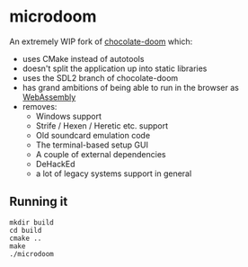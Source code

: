 # microdoom

An extremely WIP fork of [chocolate-doom](https://github.com/chocolate-doom/chocolate-doom/) which:

* uses CMake instead of autotools
* doesn't split the application up into static libraries
* uses the SDL2 branch of chocolate-doom
* has grand ambitions of being able to run in the browser as [WebAssembly](http://webassembly.org/)
* removes:
  * Windows support
  * Strife / Hexen / Heretic etc. support
  * Old soundcard emulation code
  * The terminal-based setup GUI
  * A couple of external dependencies
  * DeHackEd
  * a lot of legacy systems support in general

## Running it

```
mkdir build
cd build
cmake ..
make
./microdoom
```

